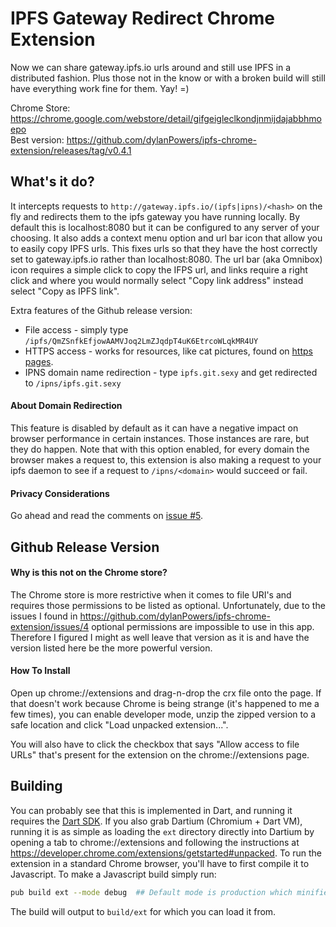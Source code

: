 IPFS Gateway Redirect Chrome Extension
======================================
Now we can share gateway.ipfs.io urls around and still use IPFS in a distributed
fashion. Plus those not in the know or with a broken build will still have
everything work fine for them. Yay! =)  

Chrome Store: https://chrome.google.com/webstore/detail/gifgeigleclkondjnmijdajabbhmoepo  
Best version: https://github.com/dylanPowers/ipfs-chrome-extension/releases/tag/v0.4.1


What's it do?
-------------
It intercepts requests to `http://gateway.ipfs.io/(ipfs|ipns)/<hash>` on the
fly and redirects them to the ipfs gateway you have running locally. By default this
is localhost:8080 but it can be configured to any server of your choosing. 
It also adds a context menu option and url bar icon that allow you
to easily copy IPFS urls. This fixes urls so that they have the host correctly
set to gateway.ipfs.io rather than localhost:8080. The url bar (aka Omnibox) icon 
requires a simple click to copy the IFPS url, and links require a right click
and where you would normally select "Copy link address" instead select "Copy as IPFS link".

Extra features of the Github release version:
* File access - simply type `/ipfs/QmZSnfkEfjowAAMVJoq2LmZJqdpT4uK6EtrcoWLqkMR4UY`
* HTTPS access - works for resources, like cat pictures, found on 
    [https pages](https://groups.google.com/d/msg/ipfs-users/IKrDkUnIk7E/b2zS2c-KysQJ).
* IPNS domain name redirection - type `ipfs.git.sexy` and get redirected to 
    `/ipns/ipfs.git.sexy`
    
#### About Domain Redirection
This feature is disabled by default as it can have a negative impact on browser
performance in certain instances. Those instances are rare, but they do happen.
Note that with this option enabled, for every domain the browser makes a 
request to, this extension is also making a request to your ipfs daemon to see 
if a request to `/ipns/<domain>` would succeed or fail.

#### Privacy Considerations
Go ahead and read the comments on [issue #5](https://github.com/dylanPowers/ipfs-chrome-extension/issues/5).

Github Release Version
-----------------------
#### Why is this not on the Chrome store?  
The Chrome store is more restrictive when it comes to file URI's and requires 
those permissions to be listed as optional. Unfortunately, due to the issues 
I found in https://github.com/dylanPowers/ipfs-chrome-extension/issues/4 optional 
permissions are impossible to use in this app. Therefore I figured I might as well 
leave that version as it is and have the version listed here be the more powerful 
version.

#### How To Install  
Open up chrome://extensions and drag-n-drop the crx file onto the page. If that 
doesn't work because Chrome is being strange (it's happened to me a few times), 
you can enable developer mode, unzip the zipped version to a safe location and 
click "Load unpacked extension...".  

You will also have to click the checkbox that says "Allow access to file URLs" 
that's present for the extension on the chrome://extensions page.

Building
--------
You can probably see that this is implemented in Dart, and running it requires
the [Dart SDK](https://www.dartlang.org/tools/download.html). 
If you also grab Dartium (Chromium + Dart VM), running it is as simple
as loading the `ext` directory directly into Dartium by opening a tab to 
chrome://extensions and following the instructions
at https://developer.chrome.com/extensions/getstarted#unpacked. 
To run the extension in a standard Chrome browser, you'll have to first compile
it to Javascript. To make a Javascript build simply run:
```sh
pub build ext --mode debug  ## Default mode is production which minifies the JS
```
The build will output to `build/ext` for which you can load it from.
